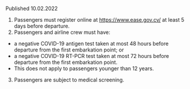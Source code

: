 Published 10.02.2022
1. Passengers must register online at <a href="https://www.ease.gov.cv/">https://www.ease.gov.cv/</a> at least 5 days before departure.
2. Passengers and airline crew must have:
- a negative COVID-19 antigen test taken at most 48 hours before departure from the first embarkation point; or
- a negative COVID-19 RT-PCR test taken at most 72 hours before departure from the first embarkation point.
- This does not apply to passengers younger than 12 years.
3. Passengers are subject to medical screening.
